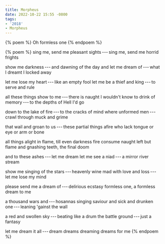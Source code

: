 ```yaml
---
title: Morpheus
date: 2022-10-22 15:55 -0800
tags:
- '2018'
- Morpheus
---
```

{% poem %}
Oh formless one
{% endpoem %}

{% poem %}
sing me, send me pleasant sights&thinsp;---&thinsp;sing me, send me horrid frights

show me darkness&thinsp;---&thinsp;and dawning of the day
and let me dream of&thinsp;---&thinsp;what I dreamt I locked away
 
let me lose my heart&thinsp;---&thinsp;like an empty fool
let me be a thief and king&thinsp;---&thinsp;to serve and rule

all these things show to me&thinsp;---&thinsp;there is naught I wouldn't know
to drink of memory&thinsp;---&thinsp;to the depths of Hell I'd go

down to the lake of fire&thinsp;---&thinsp;to the cracks of mind
where unformed men&thinsp;---&thinsp;crawl through muck and grime

that wail and groan to us&thinsp;---&thinsp;these partial things afire
who lack tongue or eye or arm or bone

all things alight in flame, till even darkness fire consume
naught left but flame and gnashing teeth, the final doom

and to these ashes&thinsp;---&thinsp;let me dream
let me see a niad&thinsp;---&thinsp;a mirror river stream 

show me singing of the stars&thinsp;---&thinsp;heavenly wine
mad with love and loss&thinsp;---&thinsp;let me lose my mind

please send me a dream of&thinsp;---&thinsp;delirious ecstasy
formless one, a formless dream to me

a thousand wars and&thinsp;---&thinsp;hosannas singing saviour
and sick and drunken one&thinsp;---&thinsp;leaning 'gainst the wall

a red and swollen sky&thinsp;---&thinsp;beating like a drum
the battle ground&thinsp;---&thinsp;just a fantasy

let me dream it all&thinsp;---&thinsp;dream dreams dreaming dreams for me
{% endpoem %}
